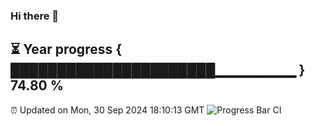 ### Hi there 👋
⏳ Year progress { ██████████████████████▁▁▁▁▁▁▁▁ } 74.80 %
---
⏰ Updated on Mon, 30 Sep 2024 18:10:13 GMT
![Progress Bar CI](https://github.com/Moyi321/Moyi321/workflows/Progress%20Bar%20CI/badge.svg)

